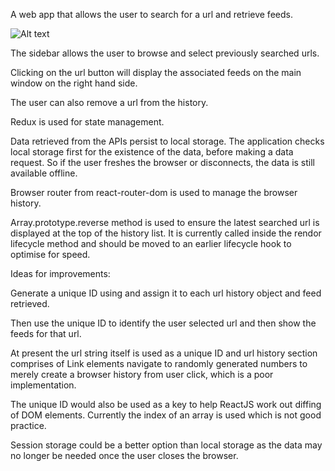 A web app that allows the user to search for a url and retrieve feeds.

![Alt text](/iamges/app.gif?raw=true "RSS")

The sidebar allows the user to browse and select previously searched urls. 

Clicking on the url button will display the associated feeds on the main window on the right hand side.

The user can also remove a url from the history.

Redux is used for state management.

Data retrieved from the APIs persist to local storage. The application checks local storage first for the existence of the data, before making a data request. So if the user freshes the browser or disconnects, the data is still available offline.

Browser router from react-router-dom is used to manage the browser history.

Array.prototype.reverse method is used to ensure the latest searched url is displayed at the top of the history list. It is currently called inside the rendor lifecycle method and should be moved to an earlier lifecycle hook to optimise for speed.

Ideas for improvements:

Generate a unique ID using and assign it to each url history object and feed retrieved.

Then use the unique ID to identify the user selected url and then show the feeds for that url.

At present the url string itself is used as a unique ID and url history section comprises of Link elements navigate to randomly generated numbers to merely create a browser history from user click, which is a poor implementation.

The unique ID would also be used as a key to help ReactJS work out diffing of DOM elements. Currently the index of an array is used which is not good practice.

Session storage could be a better option than local storage as the data may no longer be needed once the user closes the browser. 





